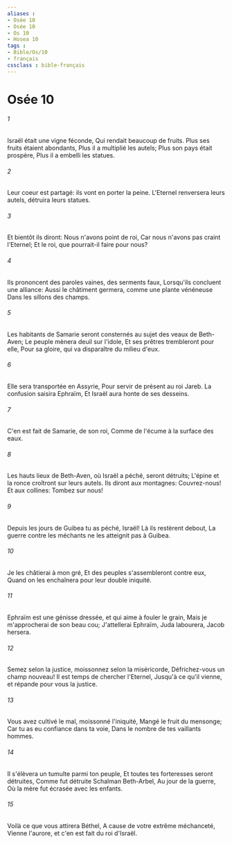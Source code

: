 ```yaml
---
aliases : 
- Osée 10
- Osée 10
- Os 10
- Hosea 10
tags : 
- Bible/Os/10
- français
cssclass : bible-français
---
```


# Osée 10

###### 1
Israël était une vigne féconde, Qui rendait beaucoup de fruits. Plus ses fruits étaient abondants, Plus il a multiplié les autels; Plus son pays était prospère, Plus il a embelli les statues.
###### 2
Leur coeur est partagé: ils vont en porter la peine. L'Eternel renversera leurs autels, détruira leurs statues.
###### 3
Et bientôt ils diront: Nous n'avons point de roi, Car nous n'avons pas craint l'Eternel; Et le roi, que pourrait-il faire pour nous?
###### 4
Ils prononcent des paroles vaines, des serments faux, Lorsqu'ils concluent une alliance: Aussi le châtiment germera, comme une plante vénéneuse Dans les sillons des champs.
###### 5
Les habitants de Samarie seront consternés au sujet des veaux de Beth-Aven; Le peuple mènera deuil sur l'idole, Et ses prêtres trembleront pour elle, Pour sa gloire, qui va disparaître du milieu d'eux.
###### 6
Elle sera transportée en Assyrie, Pour servir de présent au roi Jareb. La confusion saisira Ephraïm, Et Israël aura honte de ses desseins.
###### 7
C'en est fait de Samarie, de son roi, Comme de l'écume à la surface des eaux.
###### 8
Les hauts lieux de Beth-Aven, où Israël a péché, seront détruits; L'épine et la ronce croîtront sur leurs autels. Ils diront aux montagnes: Couvrez-nous! Et aux collines: Tombez sur nous!
###### 9
Depuis les jours de Guibea tu as péché, Israël! Là ils restèrent debout, La guerre contre les méchants ne les atteignit pas à Guibea.
###### 10
Je les châtierai à mon gré, Et des peuples s'assembleront contre eux, Quand on les enchaînera pour leur double iniquité.
###### 11
Ephraïm est une génisse dressée, et qui aime à fouler le grain, Mais je m'approcherai de son beau cou; J'attellerai Ephraïm, Juda labourera, Jacob hersera.
###### 12
Semez selon la justice, moissonnez selon la miséricorde, Défrichez-vous un champ nouveau! Il est temps de chercher l'Eternel, Jusqu'à ce qu'il vienne, et répande pour vous la justice.
###### 13
Vous avez cultivé le mal, moissonné l'iniquité, Mangé le fruit du mensonge; Car tu as eu confiance dans ta voie, Dans le nombre de tes vaillants hommes.
###### 14
Il s'élèvera un tumulte parmi ton peuple, Et toutes tes forteresses seront détruites, Comme fut détruite Schalman Beth-Arbel, Au jour de la guerre, Où la mère fut écrasée avec les enfants.
###### 15
Voilà ce que vous attirera Béthel, A cause de votre extrême méchanceté, Vienne l'aurore, et c'en est fait du roi d'Israël.
